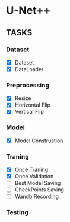 # U-Net++
## TASKS
### Dataset
- [x] Dataset
- [x] DataLoader
### Preprocessing
- [x]  Resize
- [x]  Horizontal Flip
- [x]  Vertical Flip
### Model
- [x] Model Construstion
### Traning
- [x] Once Traning
- [x] Once Validation
- [ ] Best Model Saving
- [ ] CheckPoints Saving
- [ ] Wandb Recording
### Testing
